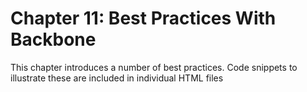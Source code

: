 # Chapter 11: Best Practices With Backbone 

This chapter introduces a number of best practices. Code snippets to illustrate these are included in individual HTML files 

